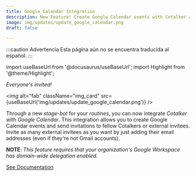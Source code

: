 ```yaml
---
title: Google Calendar Integration
description: New Feature! Create Google Calendar events with Cotalker and invite whomever you want.
image: img/updates/update_google_calendar.png
draft: false

---
```


:::caution Advertencia
Esta página aún no se encuentra traducida al español.
:::

import useBaseUrl from '@docusaurus/useBaseUrl'; 
import Highlight from '@theme/Highlight';


<div className="align-center">
<div className="card">
<div className="card__header">

<span className="hero__subtitle"><em>Everyone's invited!</em></span>

</div>
<div className="card__image">

<img alt="fab" className="img_card" src={useBaseUrl('img/updates/update_google_calendar.png')} />
<br/>

</div>
<div className="card__body">

Through a new _stage-bot_ for your _routines_, you can now integrate _Cotalker_ with _Google Calendar_.
This integration allows you to create Google Calendar events and send invitations to fellow Cotalkers or external invitees. Invite as many external invitees as you want by just adding their email addresses (even if they're not Gmail accounts).

**NOTE**: _This feature requires that your organization's Google Workspace has domain-wide delegation enabled._

</div>
<div className="card__footer text-center align-padding-center">

<a className="button button--info button--block" href="/docs/documentation/automation/bots/pbgooglecalendar-2.0.0">See Documentation</a>
<br/>

</div>
</div>
</div>

